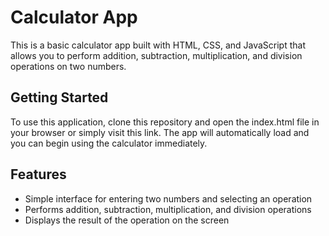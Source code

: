 # Calculator App

This is a basic calculator app built with HTML, CSS, and JavaScript that allows you to perform addition, subtraction, multiplication, and division operations on two numbers.

## Getting Started 
To use this application, clone this repository and open the index.html file in your browser or simply visit this link. The app will automatically load and you can begin using the calculator immediately. 

## Features

* Simple interface for entering two numbers and selecting an operation
* Performs addition, subtraction, multiplication, and division operations
* Displays the result of the operation on the screen
